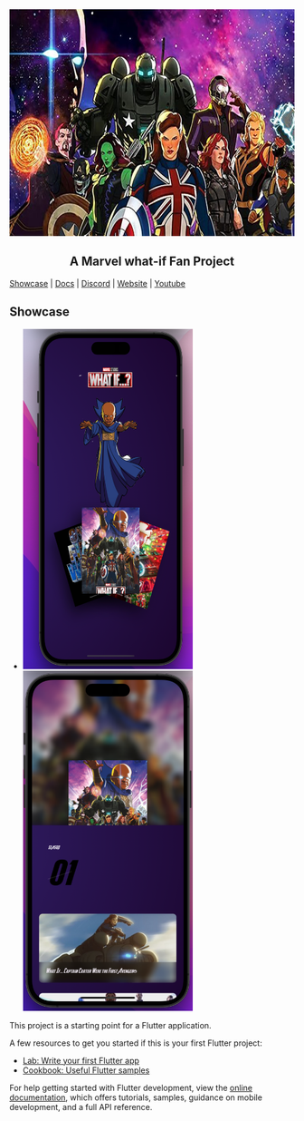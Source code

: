 
  <img src="/assets/readme/what-if-poster.jpeg" alt="ui" width="700" height="400">

<h2 align="center">A Marvel what-if Fan Project </h2>

[Showcase](#showcase) | [Docs]() | [Discord]() | [Website]() | [Youtube]() 

## Showcase

- <img src="/assets/showcase/Screenshot%202.png" alt="ui" width="300" height="600"> <img src="/assets/showcase/Screenshot%20.png" alt="ui" width="300" height="600">

This project is a starting point for a Flutter application.

A few resources to get you started if this is your first Flutter project:

- [Lab: Write your first Flutter app](https://docs.flutter.dev/get-started/codelab)
- [Cookbook: Useful Flutter samples](https://docs.flutter.dev/cookbook)

For help getting started with Flutter development, view the
[online documentation](https://docs.flutter.dev/), which offers tutorials,
samples, guidance on mobile development, and a full API reference.
